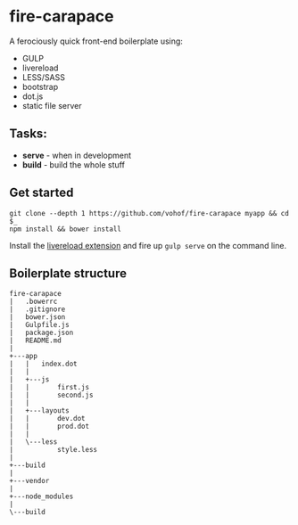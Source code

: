 fire-carapace
===

A ferociously quick front-end boilerplate using:

- GULP
- livereload
- LESS/SASS
- bootstrap
- dot.js
- static file server

## Tasks:

- **serve** - when in development
- **build** - build the whole stuff

## Get started

```shell
git clone --depth 1 https://github.com/vohof/fire-carapace myapp && cd $_
npm install && bower install
```

Install the [livereload extension](https://chrome.google.com/webstore/detail/livereload/jnihajbhpnppcggbcgedagnkighmdlei?hl=en) and fire up `gulp serve` on the command line.


## Boilerplate structure

```
fire-carapace
|   .bowerrc
|   .gitignore
|   bower.json
|   Gulpfile.js
|   package.json
|   README.md
|
+---app
|   |   index.dot
|   |
|   +---js
|   |       first.js
|   |       second.js
|   |
|   +---layouts
|   |       dev.dot
|   |       prod.dot
|   |
|   \---less
|           style.less
|
+---build
|
+---vendor
|
+---node_modules
|
\---build
```
